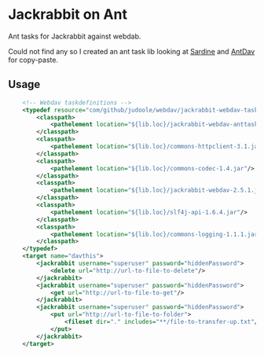 # Jackrabbit on Ant

Ant tasks for Jackrabbit against webdab.

Could not find any so I created an ant task lib looking at [Sardine](https://code.google.com/p/sardine/) and [AntDav](http://code.google.com/p/antdav/) for copy-paste.

## Usage
```xml
    <!-- Webdav taskdefinitions -->
    <typedef resource="com/github/judoole/webdav/jackrabbit-webdav-tasks.xml">
        <classpath>
            <pathelement location="${lib.loc}/jackrabbit-webdav-anttasks-0.1.jar"/>
        </classpath>
        <classpath>
            <pathelement location="${lib.loc}/commons-httpclient-3.1.jar"/>
        </classpath>
        <classpath>
            <pathelement location="${lib.loc}/commons-codec-1.4.jar"/>
        </classpath>
        <classpath>
            <pathelement location="${lib.loc}/jackrabbit-webdav-2.5.1.jar"/>
        </classpath>
        <classpath>
            <pathelement location="${lib.loc}/slf4j-api-1.6.4.jar"/>
        </classpath>
        <classpath>
            <pathelement location="${lib.loc}/commons-logging-1.1.1.jar"/>
        </classpath>
    </typedef>
    <target name="davthis">
        <jackrabbit username="superuser" password="hiddenPassword">
            <delete url="http://url-to-file-to-delete"/>
        </jackrabbit>
        <jackrabbit username="superuser" password="hiddenPassword">
            <get url="http://url-to-file-to-get"/>
        </jackrabbit>
        <jackrabbit username="superuser" password="hiddenPassword">
            <put url="http://url-to-file-to-folder">
                <fileset dir="." includes="**/file-to-transfer-up.txt"/>
            </put>
        </jackrabbit>
    </target>
```